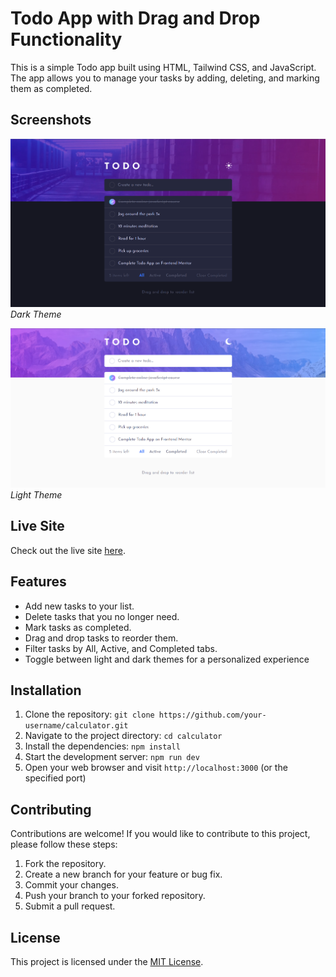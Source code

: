 # Todo App with Drag and Drop Functionality

This is a simple Todo app built using HTML, Tailwind CSS, and JavaScript. The app allows you to manage your tasks by adding, deleting, and marking them as completed.

## Screenshots

![Dark Theme](screenshots/dark-theme.png)
_Dark Theme_

![Light Theme](screenshots/light-theme.png)
_Light Theme_

## Live Site

Check out the live site [here](https://calculat0r-4pp.netlify.app/).

## Features

- Add new tasks to your list.
- Delete tasks that you no longer need.
- Mark tasks as completed.
- Drag and drop tasks to reorder them.
- Filter tasks by All, Active, and Completed tabs.
- Toggle between light and dark themes for a personalized experience

## Installation

1. Clone the repository: `git clone https://github.com/your-username/calculator.git`
2. Navigate to the project directory: `cd calculator`
3. Install the dependencies: `npm install`
4. Start the development server: `npm run dev`
5. Open your web browser and visit `http://localhost:3000` (or the specified port)

## Contributing

Contributions are welcome! If you would like to contribute to this project, please follow these steps:

1. Fork the repository.
2. Create a new branch for your feature or bug fix.
3. Commit your changes.
4. Push your branch to your forked repository.
5. Submit a pull request.

## License

This project is licensed under the [MIT License](LICENSE).
